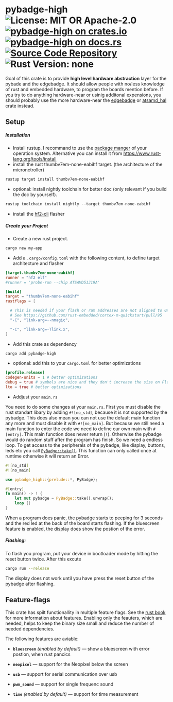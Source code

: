 # pybadge-high ![License: MIT OR Apache-2.0](https://img.shields.io/badge/license-MIT%20OR%20Apache--2.0-blue) [![pybadge-high on crates.io](https://img.shields.io/crates/v/pybadge-high)](https://crates.io/crates/pybadge-high) [![pybadge-high on docs.rs](https://docs.rs/pybadge-high/badge.svg)](https://docs.rs/pybadge-high) [![Source Code Repository](https://img.shields.io/badge/Code-On%20GitHub-blue?logo=GitHub)](https://github.com/LuckyTurtleDev/more-wallpapers) ![Rust Version: none](https://img.shields.io/badge/rustc--orange.svg)

Goal of this crate is to provide **high level hardware abstraction** layer for the pybade and the edgebadge. It should allow people with no/less knowledge of rust and embedded hardware, to program the boards mention before. If you try to do anything hardware-near or usinig additonal expensions, you should probably use the more hardware-near the [edgebadge][__link0] or [atsamd_hal][__link1] crate instead.


## Setup


##### Installation

 - Install rustup. I recommand to use the [package manger][__link2] of your operation system. Alternative you can install it from <https://www.rust-lang.org/tools/install>
 - install the rust thumbv7em-none-eabihf target. (the architecture of the micronctroller)


```bash
rustup target install thumbv7em-none-eabihf
```

 - optional: install nightly toolchain for better doc (only relevant if you build the doc by yourself).


```rust
rustup toolchain install nightly --target thumbv7em-none-eabihf
```

 - install the [hf2-cli][__link4] flasher


##### Create your Project

 - Create a new rust project.


```bash
cargo new my-app
```

 - Add a `.cargo/config.toml` with the following content, to define target architecture and flasher


```toml
[target.thumbv7em-none-eabihf]
runner = "hf2 elf"
#runner = 'probe-run --chip ATSAMD51J19A'

[build]
target = "thumbv7em-none-eabihf"
rustflags = [

  # This is needed if your flash or ram addresses are not aligned to 0x10000 in memory.x
  # See https://github.com/rust-embedded/cortex-m-quickstart/pull/95
  "-C", "link-arg=--nmagic",

  "-C", "link-arg=-Tlink.x",
]
```

 - Add this crate as dependency


```bash
cargo add pybadge-high
```

 - optional: add this to your `cargo.toml` for better optimizations


```toml
[profile.release]
codegen-units = 1 # better optimizations
debug = true # symbols are nice and they don't increase the size on Flash
lto = true # better optimizations
```

 - Addjust your `main.rs`

You need to do some changes at your `main.rs`. First you must disable the rust standart libary by adding `#![no_std]`, because it is not supported by the pybadge. This does also mean you can not use the default main function any more and must disable it with `#![no_main]`. But because we still need a main function to enter the code we need to define our own main with `#[entry]`. This main function does never return (`!`). Otherwise the pybadge would do random stuff after the program has finish. So we need a endless loop. To get access to the peripherals of the pybadge, like display, buttons, leds etc you call [`PyBadge::take()`][__link5]. This function can only called once at runtime otherwise it will return an Error.


```rust
#![no_std]
#![no_main]

use pybadge_high::{prelude::*, PyBadge};

#[entry]
fn main() -> ! {
	let mut pybadge = PyBadge::take().unwrap();
	loop {}
}
```

When a program does panic, the pybadge starts to peeping for 3 seconds and the red led at the back of the board starts flashing. If the bluescreen feature is enabled, the display does show the postion of the error.


##### Flashing:

To flash you program, put your device in bootloader mode by hitting the reset button twice. After this excute


```bash
cargo run --release
```

The display does not work until you have press the reset button of the pybadge after flashing.


## Feature-flags

This crate has spilt functionallity in multiple feature flags. See the [rust book][__link6] for more information about features. Enabling only the feauters, which are needed, helps to keep the binary size small and reduce the number of needed dependencies.

The following features are aviable:

 - **`bluescreen`** *(enabled by default)* —  show a bluescreen with error postion, when rust pancics
	
	
 - **`neopixel`** —  support for the Neopixel below the screen
	
	
 - **`usb`** —  support for serial communication over usb
	
	
 - **`pwm_sound`** —  support for single frequenc sound
	
	
 - **`time`** *(enabled by default)* —  support for time measurement
	
	


 [__link0]: https://crates.io/crates/edgebadge
 [__link1]: https://docs.rs/atsamd-hal/latest/atsamd_hal/
 [__link2]: https://repology.org/project/rustup/versions
 [__link4]: https://crates.io/crates/hf2-cli
 [__link5]: `PyBadge::take()`
 [__link6]: https://doc.rust-lang.org/cargo/reference/features.html

